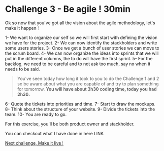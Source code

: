 Challenge 3 - Be agile ! 30min
================

Ok so now that you've got all the vision about the agile methodology, let's make it happen !

1- We want to organize our self so we will first start with defining the vision we have for the project.
2- We can now identify the stackholders and write some users stories.
3- Once we get a bunch of user stories we can move to the scrum board.
4- We can now organize the ideas into sprints that we will put in the different columns, the to do will have the first sprint.
5- For the backlog, we need to be careful and to not ask too much, say no when it needs to be said.

>You've seen today how long it took to you to do the Challenge 1 and 2 so be aware about what you are capable of and try to plan something for tomorrow.                                                                                       **You will have about 3h30 coding time, today you had 2h30.**

6- Quote the tickets into priorities and time.
7- Start to draw the mockups.
8- Think about the structure of your website.
9- Divide the tickets into the team.
10- You are ready to go.

For this exercise, you'll be both product owner and stackholder.

You can checkout what I have done in here LINK

[Next challenge, Make it live !](https://github.com/makersacademy/taster2.0/blob/master/challenge_4.md "Challenge 4")
